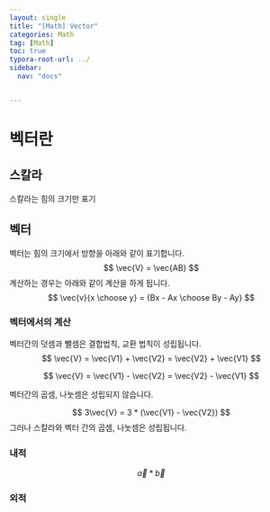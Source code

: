 ```yaml
---
layout: single
title: "[Math] Vector" 
categories: Math
tag: [Math]
toc: true
typora-root-url: ../
sidebar:
  nav: "docs"


---
```


# 벡터란

## 스칼라

스칼라는 힘의 크기만 표기

## 벡터

벡터는 힘의 크기에서 방향을 아래와 같이 표기합니다.
$$
\vec{V} = \vec{AB}
$$
계산하는 경우는 아래와 같이 계산을 하게 됩니다.
$$
\vec{v}{x \choose y} = {Bx - Ax \choose By - Ay}
$$

### 벡터에서의 계산 

벡터간의 덧셈과 뺄셈은 결합법칙, 교환 법칙이 성립됩니다.
$$
\vec{V} = \vec{V1} + \vec{V2} =  \vec{V2} + \vec{V1}
$$

$$
\vec{V} = \vec{V1} - \vec{V2} =  \vec{V2} - \vec{V1}
$$



벡터간의 곱셈, 나눗셈은 성립되지 않습니다.


$$
3\vec{V} = 3 * (\vec{V1} - \vec{V2})
$$
그러나 스칼라와 벡터 간의 곱셈, 나눗셈은 성립됩니다.

### 내적

$$
\vec{a} * \vec{b}
$$

### 외적

